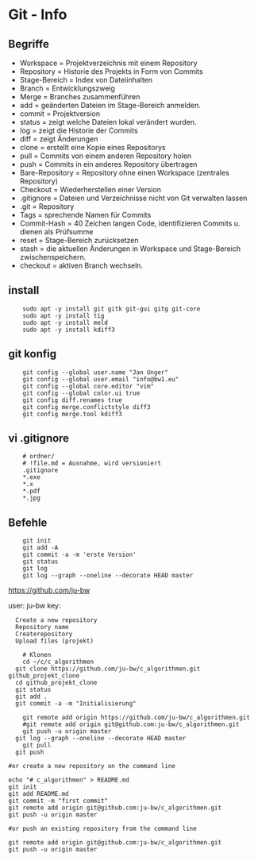 # Git - Info

## Begriffe

* Workspace  = Projektverzeichnis mit einem Repository
* Repository = Historie des Projekts in Form von Commits
* Stage-Bereich = Index von Dateiinhalten
* Branch     = Entwicklungszweig
* Merge      = Branches zusammenführen 
* add        =  geänderten Dateien im Stage-Bereich anmelden.
* commit     = Projektversion
* status     =  zeigt welche Dateien lokal verändert wurden.
* log        = zeigt die Historie der Commits
* diff       = zeigt Änderungen
* clone      = erstellt eine Kopie eines Repositorys
* pull       = Commits von einem anderen Repository holen
* push       = Commits in ein anderes Repository übertragen
* Bare-Repository = Repository ohne einen Workspace (zentrales Repository)
* Checkout   = Wiederherstellen einer Version
* .gitignore = Dateien und Verzeichnisse nicht von Git verwalten lassen
* .git       = Repository
* Tags       = sprechende Namen für Commits
* Commit-Hash = 40 Zeichen langen Code, identifizieren Commits u. dienen als Prüfsumme
* reset      = Stage-Bereich zurücksetzen
* stash      = die aktuellen Änderungen in Workspace und Stage-Bereich zwischenspeichern.
* checkout   = aktiven Branch wechseln.

## install

~~~
	sudo apt -y install git gitk git-gui gitg git-core
	sudo apt -y install tig
	sudo apt -y install meld
	sudo apt -y install kdiff3
~~~

## git konfig

~~~
	git config --global user.name "Jan Unger"
	git config --global user.email "info@bw1.eu"
	git config --global core.editor "vim"
	git config --global color.ui true
	git config diff.renames true
	git config merge.conflictstyle diff3
	git config merge.tool kdiff3
~~~

## vi .gitignore

~~~
	# ordner/
	# !file.md = Ausnahme, wird versioniert
	.gitignore
	*.exe
	*.x
	*.pdf
	*.jpg
~~~

## Befehle

~~~
	git init
	git add -A
	git commit -a -m 'erste Version'
	git status
	git log
	git log --graph --oneline --decorate HEAD master
~~~

<https://github.com/ju-bw>

user: ju-bw
key:

~~~
  Create a new repository
  Repository name
  Createrepository
  Upload files (projekt)
~~~

~~~
	# Klonen
	cd ~/c/c_algorithmen
  git clone https://github.com/ju-bw/c_algorithmen.git github_projekt_clone
  cd github_projekt_clone
  git status
  git add .
  git commit -a -m "Initialisierung"

	git remote add origin https://github.com/ju-bw/c_algorithmen.git
	#git remote add origin git@github.com:ju-bw/c_algorithmen.git
	git push -u origin master
  git log --graph --oneline --decorate HEAD master
	git pull
  git push
~~~

~~~
#or create a new repository on the command line

echo "# c_algorithmen" > README.md
git init
git add README.md
git commit -m "first commit"
git remote add origin git@github.com:ju-bw/c_algorithmen.git
git push -u origin master

#or push an existing repository from the command line

git remote add origin git@github.com:ju-bw/c_algorithmen.git
git push -u origin master

~~~
